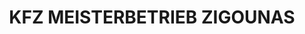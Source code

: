---
title: "KFZ MEISTERBETRIEB ZIGOUNAS"
url: /wuppertal/kfz-meisterbetrieb-zigounas/
shop: Autowerkstatt
---